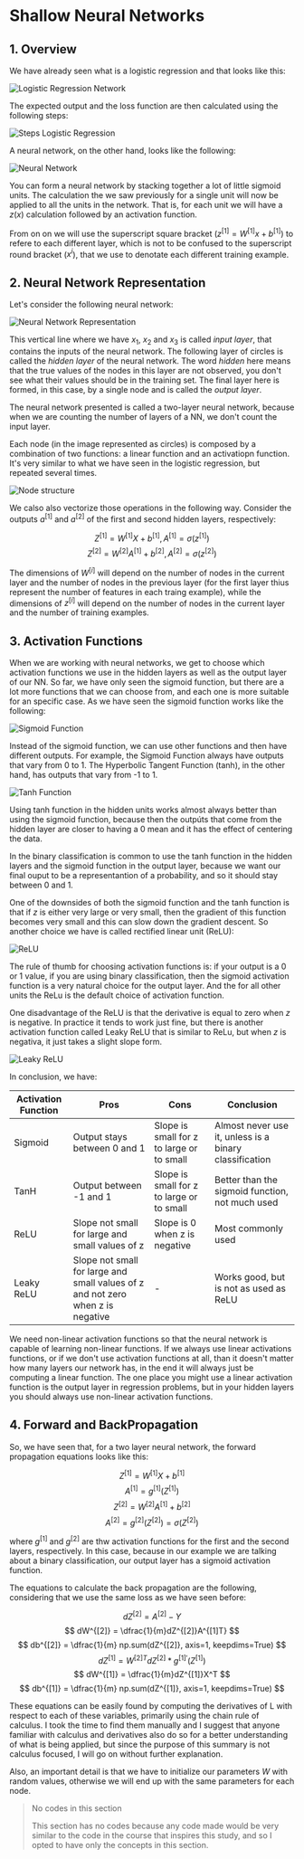 # Shallow Neural Networks

## 1. Overview

We have already seen what is a logistic regression and that looks like this:

![Logistic Regression Network](../00_images/logregr.png)

The expected output and the loss function are then calculated using the following steps:

![Steps Logistic Regression](../00_images/calcStepsLogRegr.png)

A neural network, on the other hand, looks like the following:

![Neural Network](../00_images/neuNet.png)

You can form a neural network by stacking together a lot of little sigmoid units. The calculation the we saw previously for a single unit will now be applied to all the units in the network. That is, for each unit we will have a $z(x)$ calculation followed by an activation function. 

From on on we will use the superscript square bracket ($z^{[1]} = W^{[1]}x + b^{[1]}$) to refere to each different layer, which is not to be confused to the superscript round bracket ($x^{i}$), that we use to denotate each different training example.

## 2. Neural Network Representation

Let's consider the following neural network:

![Neural Network Representation](../00_images/neuNetRep.png)

This vertical line where we have $x_1$, $x_2$ and $x_3$ is called *input layer*, that contains the inputs of the neural network. The following layer of circles is called the *hidden layer* of the neural network. The word *hidden* here means that the true values of the nodes in this layer are not observed, you don't see what their values should be in the training set. The final layer here is formed, in this case, by a single node and is called the *output layer*.

The neural network presented is called a two-layer neural network, because when we are counting the number of layers of a NN, we don't count the input layer.

Each node (in the image represented as circles) is composed by a combination of two functions: a linear function and an activatiopn function. It's very similar to what we have seen in the logistic regression, but repeated several times. 

![Node structure](../00_images/node.png)

We calso also vectorize those operations in the following way. Consider the outputs $a^{[1]}$ and $a^{[2]}$ of the first and second hidden layers, respectively:

$$ Z^{[1]} = W^{[1]}X + b^{[1]} , A^{[1]} = \sigma(z^{[1]}) $$
$$ Z^{[2]} = W^{[2]}A^{[1]} + b^{[2]} , A^{[2]} = \sigma(z^{[2]}) $$

The dimensions of $W^{[i]}$ will depend on the number of nodes in the current layer and the number of nodes in the previous layer (for the first layer thius represent the number of features in each traing example), while the dimensions of $z^{[i]}$ will depend on the number of nodes in the current layer and the number of training examples.

## 3. Activation Functions

When we are working with neural networks, we get to choose which activation functions we use in the hidden layers as well as the output layer of our NN. So far, we have only seen the sigmoid function, but there are a lot more functions that we can choose from, and each one is more suitable for an specific case. As we have seen the sigmoid function works like the following:

![Sigmoid Function](../00_images/sigmoid.png)


Instead of the sigmoid function, we can use other functions and then have different outputs. For example, the Sigmoid Function always have outputs that vary from 0 to 1. The Hyperbolic Tangent Function (tanh), in the other hand, has outputs that vary from -1 to 1.

![Tanh Function](../00_images/tanh.png)

Using tanh function in the hidden units works almost always better than using the sigmoid function, because then the outpúts that come from the hidden layer are closer to having a 0 mean and it has the effect of centering the data.

In the binary classification is common to use the tanh function in the hidden layers and the sigmoid function in the output layer, because we want our final ouput to be a representantion of a probability, and so it should stay between 0 and 1.

One of the downsides of both the sigmoid function and the tanh function is that if $z$ is either very large or very small, then the gradient of this function becomes very small and this can slow down the gradient descent. So another choice we have is called rectified linear unit (ReLU):

![ReLU](../00_images/relu.png)

The rule of thumb for choosing activation functions is: if your output is a 0 or 1 value, if you are using binary classification, then the sigmoid activation function is a very natural choice for the output layer. And the for all other units the ReLu is the default choice of activation function.

One disadvantage of the ReLU is that the derivative is equal to zero when $z$ is negative. In practice it tends to work just fine, but there is another activation function called Leaky ReLU that is similar to ReLu, but when $z$ is negativa, it just takes a slight slope form.

![Leaky ReLU](../00_images/leakyrelu.jpeg)

In conclusion, we have:

| Activation Function | Pros                                                                            | Cons                                      | Conclusion                                             |
|---------------------|---------------------------------------------------------------------------------|-------------------------------------------|--------------------------------------------------------|
| Sigmoid             | Output stays between 0 and 1                                                    | Slope is small for z to large or to small | Almost never use it, unless is a binary classification |
| TanH                | Output between -1 and 1                                                         | Slope is small for z to large or to small | Better than the sigmoid function, not much used        |
| ReLU                | Slope not small for large and small values of z                                 | Slope is 0 when z is negative             | Most commonly used                                     |
| Leaky ReLU          | Slope not small for large and small values of z and not zero when z is negative | -                                         | Works good, but is not as used as ReLU                 |

We need non-linear activation functions so that the neural network is capable of learning non-linear functions. If we always use linear activations functions, or if we don't use activation functions at all, than it doesn't matter how many layers our network has, in the end it will always just be computing a linear function. The one place you might use a linear activation function is the output layer in regression problems, but in your hidden layers you should always use non-linear activation functions.

## 4. Forward and BackPropagation

So, we have seen that, for a two layer neural network, the forward propagation equations looks like this:

$$ Z^{[1]} = W^{[1]}X + b^{[1]} $$
$$ A^{[1]} = g^{[1]}(Z^{[1]}) $$
$$ Z^{[2]} = W^{[2]}A^{[1]} + b^{[2]} $$
$$ A^{[2]} = g^{[2]}(Z^{[2]}) = \sigma(Z^{[2]}) $$

where $g^{[1]}$ and $g^{[2]}$ are thw activation functions for the first and the second layers, respectively. In this case, because in our example we are talking about a binary classification, our output layer has a sigmoid activation function.

The equations to calculate the back propagation are the following, considering that we use the same loss as we have seen before:

$$ dZ^{[2]} = A^{[2]} - Y $$
$$ dW^{[2]} = \dfrac{1}{m}dZ^{[2]}A^{[1]T} $$
$$ db^{[2]} = \dfrac{1}{m} np.sum(dZ^{[2]}, axis=1, keepdims=True) $$
$$ dZ^{[1]} = W^{[2]T}dZ^{[2]} * g^{[1]'}(Z^{[1]}) $$
$$ dW^{[1]} = \dfrac{1}{m}dZ^{[1]}X^T $$
$$ db^{[1]} = \dfrac{1}{m} np.sum(dZ^{[1]}, axis=1, keepdims=True) $$

These equations can be easily found by computing the derivatives of L with respect to each of these variables, primarily using the chain rule of calculus. I took the time to find them manually and I suggest that anyone familiar with calculus and derivatives also do so for a better understanding of what is being applied, but since the purpose of this summary is not calculus focused, I will go on without further explanation. 

Also, an important detail is that we have to initialize our parameters $W$ with random values, otherwise we will end up with the same parameters for each node.

> No codes in this section
> 
> This section has no codes because any code made would be very similar to the code in the course that inspires this study, and so I opted to have only the concepts in this section.